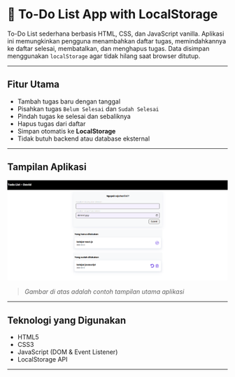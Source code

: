 # 📝 To-Do List App with LocalStorage

To-Do List sederhana berbasis HTML, CSS, dan JavaScript vanilla. Aplikasi ini memungkinkan pengguna menambahkan daftar tugas, memindahkannya ke daftar selesai, membatalkan, dan menghapus tugas. Data disimpan menggunakan `localStorage` agar tidak hilang saat browser ditutup.

---

## Fitur Utama

- Tambah tugas baru dengan tanggal
- Pisahkan tugas `Belum Selesai` dan `Sudah Selesai`
- Pindah tugas ke selesai dan sebaliknya
- Hapus tugas dari daftar
- Simpan otomatis ke **LocalStorage**
- Tidak butuh backend atau database eksternal

---

## Tampilan Aplikasi

![Preview UI](/assets/todoImage.png)

> _Gambar di atas adalah contoh tampilan utama aplikasi_

---

## Teknologi yang Digunakan

- HTML5
- CSS3
- JavaScript (DOM & Event Listener)
- LocalStorage API

---
